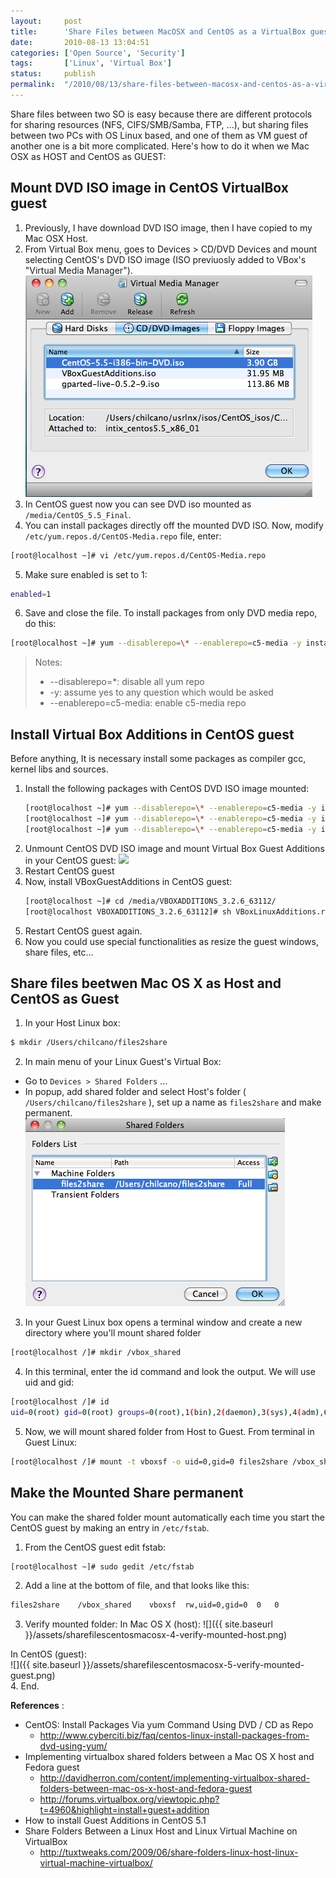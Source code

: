 ```yaml
---
layout:     post
title:      'Share Files between MacOSX and CentOS as a VirtualBox guest'
date:       2010-08-13 13:04:51
categories: ['Open Source', 'Security']
tags:       ['Linux', 'Virtual Box']
status:     publish 
permalink:  "/2010/08/13/share-files-between-macosx-and-centos-as-a-virtualbox-guest/"
---
```

Share files between two SO is easy because there are different protocols for sharing resources (NFS, CIFS/SMB/Samba, FTP, ...), but sharing files between two PCs with OS Linux based, and one of them as VM guest of another one is a bit more complicated. Here's how to do it when we Mac OSX as HOST and CentOS as GUEST:

<!-- more -->

## Mount DVD ISO image in CentOS VirtualBox guest

1. Previously, I have download DVD ISO image, then I have copied to my Mac OSX Host.
2. From Virtual Box menu, goes to Devices > CD/DVD Devices and mount selecting CentOS's DVD ISO image (ISO previuosly added to VBox's "Virtual Media Manager").
  ![](/assets/sharefilescentosmacosx-1-mount-dvdiso.png)
3. In CentOS guest now you can see DVD iso mounted as `/media/CentOS_5.5_Final`.
4. You can install packages directly off the mounted DVD ISO. Now, modify `/etc/yum.repos.d/CentOS-Media.repo` file, enter:
  ```sh
  [root@localhost ~]# vi /etc/yum.repos.d/CentOS-Media.repo
  ```
5. Make sure enabled is set to 1:
  ```sh
  enabled=1
  ```
6. Save and close the file. To install packages from only DVD media repo, do this:
  ```sh
  [root@localhost ~]# yum --disablerepo=\* --enablerepo=c5-media -y install <package-name>
  ```
  > Notes:  
  > * --disablerepo=*: disable all yum repo  
  > * -y: assume yes to any question which would be asked  
  > * --enablerepo=c5-media: enable c5-media repo  

## Install Virtual Box Additions in CentOS guest

Before anything, It is necessary install some packages as compiler gcc, kernel libs and sources.

1. Install the following packages with CentOS DVD ISO image mounted:
    ```sh
    [root@localhost ~]# yum --disablerepo=\* --enablerepo=c5-media -y install gcc  
    [root@localhost ~]# yum --disablerepo=\* --enablerepo=c5-media -y install kernel sources  
    [root@localhost ~]# yum --disablerepo=\* --enablerepo=c5-media -y install kernel-devel
    ```
2. Unmount CentOS DVD ISO image and mount Virtual Box Guest Additions in your CentOS guest:
    ![](/assets/blog20100813_tomcat5centos55/sharefilescentosmacosx-2-mount-vboxadds.png)
3. Restart CentOS guest
4. Now, install VBoxGuestAdditions in CentOS guest:
    ```sh
    [root@localhost ~]# cd /media/VBOXADDITIONS_3.2.6_63112/  
    [root@localhost VBOXADDITIONS_3.2.6_63112]# sh VBoxLinuxAdditions.run
    ```
5. Restart CentOS guest again.
6. Now you could use special functionalities as resize the guest windows, share files, etc...

## Share files beetwen Mac OS X as Host and CentOS as Guest

1. In your Host Linux box:
  ```sh
  $ mkdir /Users/chilcano/files2share
  ```
2. In main menu of your Linux Guest's Virtual Box:
  * Go to `Devices > Shared Folders` ...
  * In popup, add shared folder and select Host's folder ( `/Users/chilcano/files2share` ), set up a name as `files2share` and make permanent.
  ![](/assets/sharefilescentosmacosx-3-share-host-folder.png)

3. In your Guest Linux box opens a terminal window and create a new directory where you'll mount shared folder
  ```sh
  [root@localhost /]# mkdir /vbox_shared
  ```
4. In this terminal, enter the id command and look the output. We will use uid and gid:
  ```sh
  [root@localhost /]# id
  uid=0(root) gid=0(root) groups=0(root),1(bin),2(daemon),3(sys),4(adm),6(disk),10(wheel) context=root:system_r:unconfined_t:SystemLow-SystemHigh
  ```
5. Now, we will mount shared folder from Host to Guest. From terminal in Guest Linux:
  ```sh
  [root@localhost /]# mount -t vboxsf -o uid=0,gid=0 files2share /vbox_shared
  ```
## Make the Mounted Share permanent

You can make the shared folder mount automatically each time you start the CentOS guest by making an entry in `/etc/fstab`.

1. From the CentOS guest edit fstab:
  ```sh
  [root@localhost ~]# sudo gedit /etc/fstab
  ```
2. Add a line at the bottom of file, and that looks like this:
  ```sh
  files2share    /vbox_shared    vboxsf  rw,uid=0,gid=0  0   0
  ```
3. Verify mounted folder:
  In Mac OS X (host):
  ![]({{ site.baseurl }}/assets/sharefilescentosmacosx-4-verify-mounted-host.png)  
    
  In CentOS (guest):  
  ![]({{ site.baseurl }}/assets/sharefilescentosmacosx-5-verify-mounted-guest.png)  
4. End.

**References** :

* CentOS: Install Packages Via yum Command Using DVD / CD as Repo  
  - http://www.cyberciti.biz/faq/centos-linux-install-packages-from-dvd-using-yum/
* Implementing virtualbox shared folders between a Mac OS X host and Fedora guest  
  - http://davidherron.com/content/implementing-virtualbox-shared-folders-between-mac-os-x-host-and-fedora-guest
  - http://forums.virtualbox.org/viewtopic.php?t=4960&highlight=install+guest+addition  
* How to install Guest Additions in CentOS 5.1
* Share Folders Between a Linux Host and Linux Virtual Machine on VirtualBox  
  - http://tuxtweaks.com/2009/06/share-folders-linux-host-linux-virtual-machine-virtualbox/
